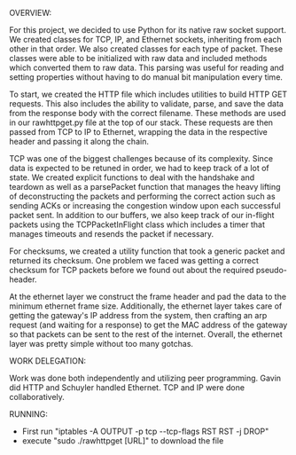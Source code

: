 OVERVIEW:

For this project, we decided to use Python for its native raw socket support. We created classes for TCP, IP, and Ethernet sockets, inheriting from each other in that order. We also created classes for each type of packet. These classes were able to be initialized with raw data and included methods which converted them to raw data. This parsing was useful for reading and setting properties without having to do manual bit manipulation every time. 

To start, we created the HTTP file which includes utilities to build HTTP GET requests. This also includes the ability to validate, parse, and save the data from the response body with the correct filename. These methods are used in our rawhttpget.py file at the top of our stack. These requests are then passed from TCP to IP to Ethernet, wrapping the data in the respective header and passing it along the chain.

TCP was one of the biggest challenges because of its complexity. Since data is expected to be retuned in order, we had to keep track of a lot of state. We created explicit functions to deal with the handshake and teardown as well as a parsePacket function that manages the heavy lifting of deconstructing the packets and performing the correct action such as sending ACKs or increasing the congestion window upon each successful packet sent. In addition to our buffers, we also keep track of our in-flight packets using the TCPPacketInFlight class which includes a timer that manages timeouts and resends the packet if necessary.

For checksums, we created a utility function that took a generic packet and returned its checksum. One problem we faced was getting a correct checksum for TCP packets before we found out about the required pseudo-header.

At the ethernet layer we construct the frame header and pad the data to the minimum ethernet frame size. Additionally, the ethernet layer takes care of getting the gateway's IP address from the system, then crafting an arp request (and waiting for a response) to get the MAC address of the gateway so that packets can be sent to the rest of the internet. Overall, the ethernet layer was pretty simple without too many gotchas.

WORK DELEGATION:

Work was done both independently and utilizing peer programming. Gavin did HTTP and Schuyler handled Ethernet. TCP and IP were done collaboratively.

RUNNING:

- First run "iptables -A OUTPUT -p tcp --tcp-flags RST RST -j DROP"
- execute "sudo ./rawhttpget [URL]" to download the file
